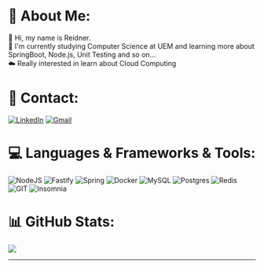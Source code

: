 # :rocket: About Me:
:wave: Hi, my name is Reidner.<br> :test_tube: I'm currently studying Computer Science at UEM and learning more about SpringBoot, Node.js, Unit Testing and so on...<br> :cloud: Really interested in learn about Cloud Computing </br>

# :pushpin: Contact:
[![LinkedIn](https://img.shields.io/badge/linkedin-%230077B5.svg?style=for-the-badge&logo=linkedin&logoColor=white)](https://linkedin.com/in/reidner-adnan-b19377210) 	[![Gmail](https://img.shields.io/badge/Gmail-D14836?style=for-the-badge&logo=gmail&logoColor=white)](mailto:rdn.adn00@gmail.com)

# 💻 Languages & Frameworks & Tools:
![NodeJS](https://img.shields.io/badge/node.js-6DA55F?style=for-the-badge&logo=node.js&logoColor=white) ![Fastify](https://img.shields.io/badge/fastify-%23000000.svg?style=for-the-badge&logo=fastify&logoColor=white) ![Spring](https://img.shields.io/badge/spring-%236DB33F.svg?style=for-the-badge&logo=spring&logoColor=white) ![Docker](https://img.shields.io/badge/docker-%230db7ed.svg?style=for-the-badge&logo=docker&logoColor=white) ![MySQL](https://img.shields.io/badge/mysql-%2300000f.svg?style=for-the-badge&logo=mysql&logoColor=white) ![Postgres](https://img.shields.io/badge/postgres-%23316192.svg?style=for-the-badge&logo=postgresql&logoColor=white) ![Redis](https://img.shields.io/badge/redis-%23DD0031.svg?style=for-the-badge&logo=redis&logoColor=white)  ![GIT](https://img.shields.io/badge/Git-fc6d26?style=for-the-badge&logo=git&logoColor=white) ![Insomnia](https://img.shields.io/badge/Insomnia-black?style=for-the-badge&logo=insomnia&logoColor=5849BE)

# 📊 GitHub Stats:
![](https://github-readme-stats.vercel.app/api/top-langs/?username=reidn3r&theme=dark&hide_border=false&include_all_commits=false&count_private=false&layout=compact)

---
<!-- Proudly created with GPRM ( https://gprm.itsvg.in ) -->
